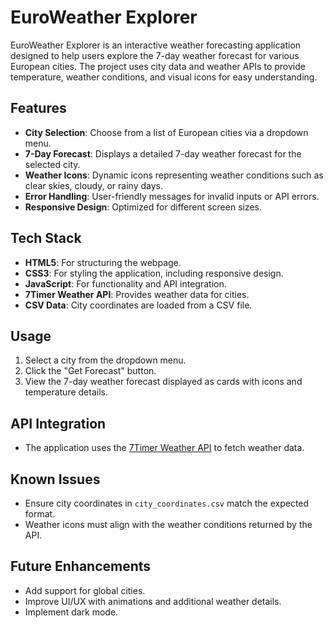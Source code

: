 # EuroWeather Explorer

EuroWeather Explorer is an interactive weather forecasting application designed to help users explore the 7-day weather forecast for various European cities. The project uses city data and weather APIs to provide temperature, weather conditions, and visual icons for easy understanding.

## Features

- **City Selection**: Choose from a list of European cities via a dropdown menu.
- **7-Day Forecast**: Displays a detailed 7-day weather forecast for the selected city.
- **Weather Icons**: Dynamic icons representing weather conditions such as clear skies, cloudy, or rainy days.
- **Error Handling**: User-friendly messages for invalid inputs or API errors.
- **Responsive Design**: Optimized for different screen sizes.

## Tech Stack

- **HTML5**: For structuring the webpage.
- **CSS3**: For styling the application, including responsive design.
- **JavaScript**: For functionality and API integration.
- **7Timer Weather API**: Provides weather data for cities.
- **CSV Data**: City coordinates are loaded from a CSV file.

## Usage

1. Select a city from the dropdown menu.
2. Click the "Get Forecast" button.
3. View the 7-day weather forecast displayed as cards with icons and temperature details.

## API Integration

- The application uses the [7Timer Weather API](https://www.7timer.info) to fetch weather data.

## Known Issues

- Ensure city coordinates in `city_coordinates.csv` match the expected format.
- Weather icons must align with the weather conditions returned by the API.

## Future Enhancements

- Add support for global cities.
- Improve UI/UX with animations and additional weather details.
- Implement dark mode.
